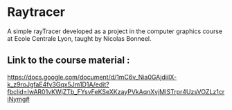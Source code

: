# Raytracer

A simple rayTracer developed as a project in the computer graphics course at Ecole Centrale Lyon, taught by Nicolas Bonneel.

## Link to the course material :
https://docs.google.com/document/d/1mC6v_Nia0GAjdiiIX-k_z9roJgfaE4fy3Gqx5Jm1D1A/edit?fbclid=IwAR01vKWjZTb_FYsvFeKSeXKzayPVkAqnXvjMISTrpr4UzsVOZLz1criNymg#

[](https://github.com/awadjinn/Raytracer/blob/master/change_focale.gif)
